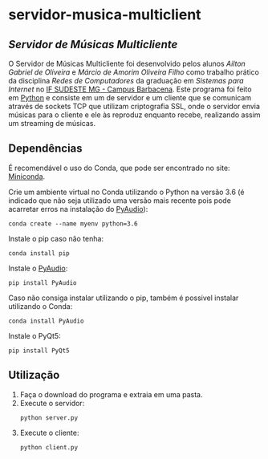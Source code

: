 # servidor-musica-multiclient

## _Servidor de Músicas Multicliente_
O Servidor de Músicas Multicliente  foi desenvolvido pelos alunos _Ailton Gabriel de Oliveira_ e _Márcio de Amorim Oliveira Filho_ como trabalho prático da disciplina _Redes de Computadores_ da graduação em _Sistemas para Internet_ no [IF SUDESTE MG - Campus Barbacena](https://www.ifsudestemg.edu.br/barbacena). Este programa foi feito em [Python](https://www.python.org/) e consiste em um de servidor e um cliente que se comunicam através de sockets TCP que utilizam criptografia SSL, onde o servidor envia músicas para o cliente e ele às reproduz enquanto recebe, realizando assim um streaming de músicas.

## Dependências
É recomendável o uso do Conda, que pode ser encontrado no site: [Miniconda](https://docs.conda.io/en/latest/miniconda.html).

Crie um ambiente virtual no Conda utilizando o Python na versão 3.6 (é indicado que não seja utilizado uma versão mais recente pois pode acarretar erros na instalação do [PyAudio](https://pypi.org/project/PyAudio/)):
```
conda create --name myenv python=3.6
```

Instale o pip caso não tenha:
```
conda install pip
```

Instale o [PyAudio](https://pypi.org/project/PyAudio/):
```
pip install PyAudio
```

Caso não consiga instalar utilizando o pip, também é possivel instalar utilizando o Conda:
```
conda install PyAudio
```

Instale o PyQt5:
```
pip install PyQt5
```

## Utilização

1. Faça o download do programa e extraia em uma pasta.
2. Execute o servidor:
    ```
    python server.py
    ```
2. Execute o cliente:
    ```
    python client.py
    ```